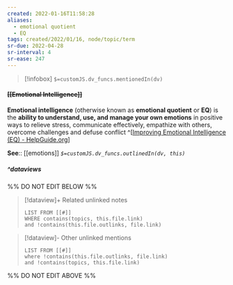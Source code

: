 ```yaml
---
created: 2022-01-16T11:58:28 
aliases:
  - emotional quotient
  - EQ
tags: created/2022/01/16, node/topic/term
sr-due: 2022-04-28
sr-interval: 4
sr-ease: 247
---
```

> [!infobox]
`$=customJS.dv_funcs.mentionedIn(dv)`

#### <s class="topic-title">[[Emotional Intelligence]]</s>

**Emotional intelligence** (otherwise known as **emotional quotient** or **EQ**) is the **ability to understand, use, and manage your own emotions** in positive ways to relieve stress, communicate effectively, empathize with others, overcome challenges and defuse conflict
^[[Improving Emotional Intelligence (EQ) - HelpGuide.org](https://www.helpguide.org/articles/mental-health/emotional-intelligence-eq.htm)]

**See**:: [[emotions]]
*`$=customJS.dv_funcs.outlinedIn(dv, this)`*

##### ^dataviews

%% DO NOT EDIT BELOW %%
> [!dataview]+ Related unlinked notes
> ```dataview
> LIST FROM [[#]]
> WHERE contains(topics, this.file.link)
> and !contains(this.file.outlinks, file.link)
> ```
 
> [!dataview]- Other unlinked mentions
> ```dataview
> LIST FROM [[#]]
> where !contains(this.file.outlinks, file.link)
> and !contains(topics, this.file.link)
> ```

%% DO NOT EDIT ABOVE %%
